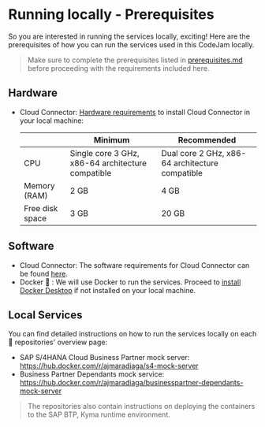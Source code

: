 # Running locally - Prerequisites

So you are interested in running the services locally, exciting! Here are the prerequisites of how you can run the services used in this CodeJam locally. 

> Make sure to complete the prerequisites listed in [prerequisites.md](prerequisites.md) before proceeding with the requirements included here.

## Hardware

* Cloud Connector: [Hardware requirements](https://help.sap.com/docs/CP_CONNECTIVITY/cca91383641e40ffbe03bdc78f00f681/e23f776e4d594fdbaeeb1196d47bbcc0.html?locale=en-US#hardware) to install Cloud Connector in your local machine:
    
    |                 | Minimum                                           | Recommended                                     |
    | --------------- | ------------------------------------------------- | ----------------------------------------------- |
    | CPU             | Single core 3 GHz, x86-64 architecture compatible | Dual core 2 GHz, x86-64 architecture compatible |
    | Memory (RAM)    | 2 GB                                              | 4 GB                                            |
    | Free disk space | 3 GB                                              | 20 GB                                           |


## Software

* Cloud Connector: The software requirements for Cloud Connector can be found [here](https://help.sap.com/docs/CP_CONNECTIVITY/cca91383641e40ffbe03bdc78f00f681/e23f776e4d594fdbaeeb1196d47bbcc0.html?locale=en-US#software).
* Docker  🐳 : We will use Docker to run the services. Proceed to [install Docker Desktop](https://docs.docker.com/desktop/install/mac-install/) if not installed on your local machine.


## Local Services

You can find detailed instructions on how to run the services locally on each  🐳  repositories' overview page:
- SAP S/4HANA Cloud Business Partner mock server: https://hub.docker.com/r/ajmaradiaga/s4-mock-server 
- Business Partner Dependants mock service: https://hub.docker.com/r/ajmaradiaga/businesspartner-dependants-mock-server

> The repositories also contain instructions on deploying the containers to the SAP BTP, Kyma runtime environment.
